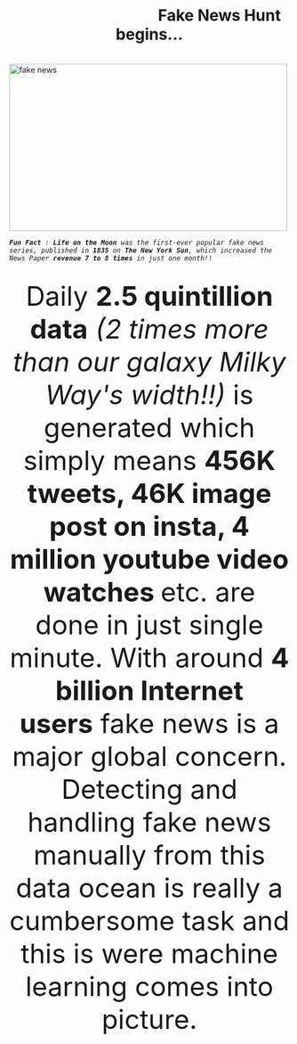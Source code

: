 <center><p><h1><b>&emsp;&emsp;&emsp;&emsp;&emsp;&emsp;&emsp;&emsp;&emsp;Fake News Hunt begins...</b></h1></p></center>
<p>&emsp;&emsp;&emsp;&emsp;&emsp;&emsp;&emsp;&emsp;&emsp;&emsp;&emsp;&emsp;&emsp;<img src="https://www.thestatesman.com/wp-content/uploads/2018/09/Fake-news-QT.jpg" alt="fake news" width="500" height="300"></p>
<p><em><code><strong>Fun Fact</strong> : <strong>Life on the Moon</strong> was the first-ever popular fake news series, published in<strong> 1835</strong> on <strong>The New York Sun</strong>, which increased the News Paper<strong> revenue 7 to 8 times</strong> in just one month!!</code></em></p></code>
<br>

<center>
<font size="18">  Daily&nbsp;<strong>2.5 quintillion data</strong>&nbsp;<em>(2 times more than our galaxy Milky Way's width!!)</em>&nbsp;is generated which simply means&nbsp;<strong>456K tweets, 46K image post on insta, 4 million youtube video watches&nbsp;</strong>etc. are done in just&nbsp;single minute. With around&nbsp;<strong>4 billion Internet users</strong>&nbsp;fake news is a major global concern. Detecting and handling fake news manually from this data ocean is really a cumbersome task and this is were machine learning comes into picture.</font>  
</center>




